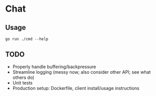 # Chat

## Usage

`go run ./cmd --help`

## TODO

- Properly handle buffering/backpressure
- Streamline logging (messy now; also consider other API; see what others do)
- Unit tests
- Production setup: Dockerfile, client install/usage instructions
